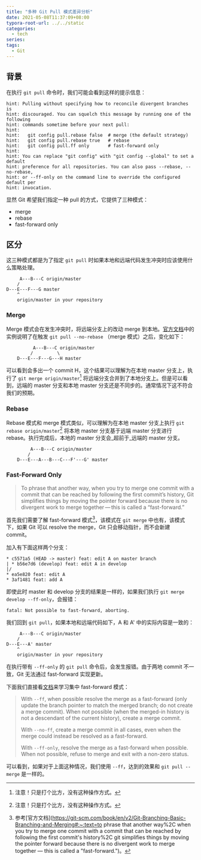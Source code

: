 ```yaml
---
title: "多种 Git Pull 模式差异分析"
date: 2021-05-08T11:37:09+08:00
typora-root-url: ../../static
categories:
  - tech
series:
tags:
  - Git
---
```


## 背景

在执行 `git pull` 命令时，我们可能会看到这样的提示信息：

```text
hint: Pulling without specifying how to reconcile divergent branches is
hint: discouraged. You can squelch this message by running one of the following
hint: commands sometime before your next pull:
hint: 
hint:   git config pull.rebase false  # merge (the default strategy)
hint:   git config pull.rebase true   # rebase
hint:   git config pull.ff only       # fast-forward only
hint: 
hint: You can replace "git config" with "git config --global" to set a default
hint: preference for all repositories. You can also pass --rebase, --no-rebase,
hint: or --ff-only on the command line to override the configured default per
hint: invocation.
```

显然 Git 希望我们指定一种 pull 的方式，它提供了三种模式：

* merge
* rebase
* fast-forward only

## 区分

这三种模式都是为了指定 `git pull` 时如果本地和远端代码发生冲突时应该使用什么策略处理。

         A---B---C origin/master
        /
    D---E---F---G master
        ^
        origin/master in your repository

### Merge

Merge 模式会在发生冲突时，将远端分支上的改动 merge 到本地。[官方文档](https://git-scm.com/docs/git-pull#_description)中的实例说明了在触发 `git pull --no-rebase` （merge 模式）之后，变化如下：

```text
          A---B---C origin/master
         /         \
    D---E---F---G---H master
```

可以看到会多出一个 commit H，这个结果可以理解为在本地 master 分支上，执行了 `git merge origin/master`[^warning] 将远端分支合并到了本地分支上。但是可以看到，远端的 master 分支和本地 master 分支还是不同步的。通常情况下这不符合我们的预期。

### Rebase

Rebase 模式和 merge 模式类似，可以理解为在本地 master 分支上执行 `git rebase origin/master`[^warning] 将本地 master 分支基于远端 master 分支进行 rebase。执行完成后，本地的 master 分支会_超前于_远端的 master 分支。

```text
         A---B---C origin/master
        /
    D---E---A---B---C---F'---G' master
```

### Fast-Forward Only

> To phrase that another way, when you try to merge one commit with a commit that can be reached by following the first commit’s history, Git simplifies things by moving the pointer forward because there is no divergent work to merge together — this is called a “fast-forward.”

首先我们需要了解 fast-forward 模式[^ff]，该模式在 `git merge` 中也有，该模式下，如果 Git 可以 resolve the merge，Git 只会移动指针，而不会新建 commit。

加入有下面这样两个分支：

```text
* c5571a5 (HEAD -> master) feat: edit A on master branch
| * b56e7d6 (develop) feat: edit A in develop
|/  
* ea5e820 feat: edit A
* 3af1481 feat: add A
```

即使此时 master 和 develop 分支的结果是一样的，如果我们执行 `git merge develop --ff-only`，会报错：

```text
fatal: Not possible to fast-forward, aborting.
```

我们回到 `git pull`，如果本地和远端代码如下，A 和 A' 中的实际内容是一致的：

```text
     A---B---C origin/master
    /
D---E---A' master
    ^
    origin/master in your repository
```

在执行带有 `--ff-only` 的 `git pull` 命令后，会发生报错。由于两地 commit 不一致，Git 无法通过 fast-forward 实现更新。

下面我们直接看[文档](https://git-scm.com/docs/git-pull#Documentation/git-pull.txt---ff-only)来学习集中 fast-forward 模式：

> With `--ff`, when possible resolve the merge as a fast-forward (only update the branch pointer to match the merged branch; do not create a merge commit). When not possible (when the merged-in history is not a descendant of the current history), create a merge commit.
>
> With `--no-ff`, create a merge commit in all cases, even when the merge could instead be resolved as a fast-forward.
>
> With `--ff-only`, resolve the merge as a fast-forward when possible. When not possible, refuse to merge and exit with a non-zero status.

可以看到，如果对于上面这种情况，我们使用 `--ff`，达到的效果和 `git pull --merge` 是一样的。

[^warning]: 注意！只是打个比方，没有这种操作方式。
[^ff]: 参考[官方文档](https://git-scm.com/book/en/v2/Git-Branching-Basic-Branching-and-Merging#:~:text=to phrase that another way%2C when you try to merge one commit with a commit that can be reached by following the first commit's history%2C git simplifies things by moving the pointer forward because there is no divergent work to merge together — this is called a "fast-forward.")。

